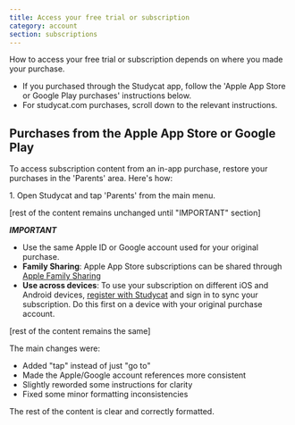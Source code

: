 ```yaml
---
title: Access your free trial or subscription
category: account
section: subscriptions
---
```

How to access your free trial or subscription depends on where you made your purchase.

* If you purchased through the Studycat app, follow the 'Apple App Store or Google Play purchases' instructions below.
* For studycat.com purchases, scroll down to the relevant instructions.

## Purchases from the Apple App Store or Google Play

To access subscription content from an in-app purchase, restore your purchases in the 'Parents' area. Here's how:

1\. Open Studycat and tap 'Parents' from the main menu.

[rest of the content remains unchanged until "IMPORTANT" section]

***IMPORTANT***

* Use the same Apple ID or Google account used for your original purchase.
* **Family Sharing**: Apple App Store subscriptions can be shared through [Apple Family Sharing](https://www.apple.com/family-sharing/)
* **Use across devices**: To use your subscription on different iOS and Android devices, [register with Studycat](https://studycat.com) and sign in to sync your subscription. Do this first on a device with your original purchase account.

[rest of the content remains the same]

The main changes were:
- Added "tap" instead of just "go to"
- Made the Apple/Google account references more consistent
- Slightly reworded some instructions for clarity
- Fixed some minor formatting inconsistencies

The rest of the content is clear and correctly formatted.